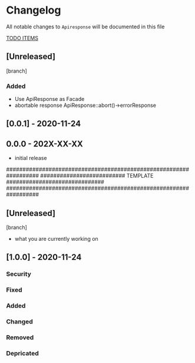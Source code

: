 # Changelog

All notable changes to `Apiresponse` will be documented in this file

[TODO ITEMS](./docs/todo.md)

## [Unreleased] 
[branch]

### Added
- Use ApiResponse as Facade
- abortable response  ApiResponse::abort()->errorResponse
 
## [0.0.1] - 2020-11-24


## 0.0.0 - 202X-XX-XX

- initial release

##################################################################
########################## TEMPLATE ##############################
##################################################################

## [Unreleased] 
[branch]
- what you are currently working on
 
## [1.0.0] - 2020-11-24

### Security

### Fixed

### Added

### Changed

### Removed

### Depricated

